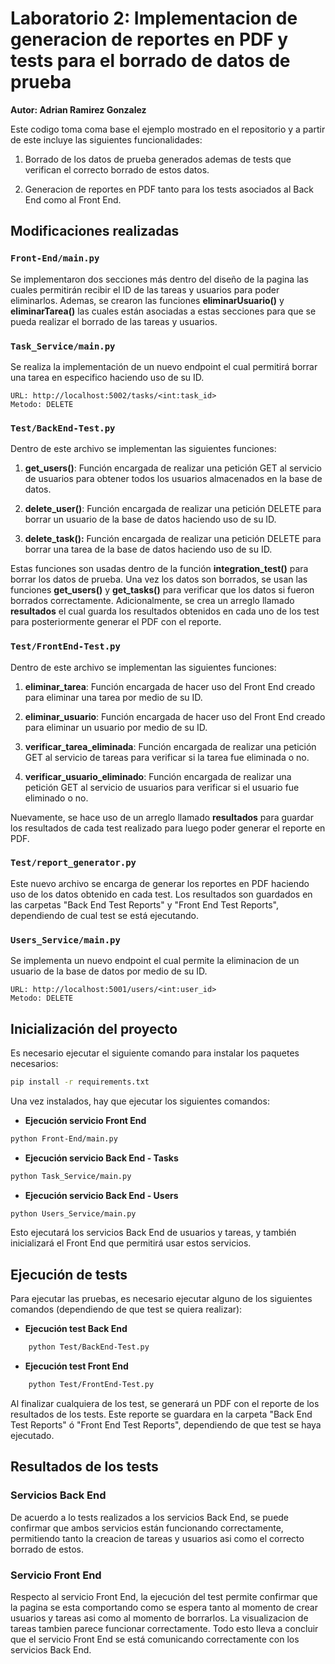 # Laboratorio 2: Implementacion de generacion de reportes en PDF y tests para el borrado de datos de prueba

**Autor: Adrian Ramirez Gonzalez**

Este codigo toma coma base el ejemplo mostrado en el repositorio y a partir de este incluye las siguientes funcionalidades:

1. Borrado de los datos de prueba generados ademas de tests que verifican el correcto borrado de estos datos.

2. Generacion de reportes en PDF tanto para los tests asociados al Back End como al Front End.

## Modificaciones realizadas

### `Front-End/main.py`

Se implementaron dos secciones más dentro del diseño de la pagina las cuales permitirán recibir el ID de las tareas y usuarios para poder eliminarlos. Ademas, se crearon las funciones **eliminarUsuario()** y **eliminarTarea()** las cuales están asociadas a estas secciones para que se pueda realizar el borrado de las tareas y usuarios.

### `Task_Service/main.py`

Se realiza la implementación de un nuevo endpoint el cual permitirá borrar una tarea en especifico haciendo uso de su ID.

```http
URL: http://localhost:5002/tasks/<int:task_id>
Metodo: DELETE
```

### `Test/BackEnd-Test.py`

Dentro de este archivo se implementan las siguientes funciones:

1. **get_users()**: Función encargada de realizar una petición GET al servicio de usuarios para obtener todos los usuarios almacenados en la base de datos.

2. **delete_user()**: Función encargada de realizar una petición DELETE para borrar un usuario de la base de datos haciendo uso de su ID.

3. **delete_task():** Función encargada de realizar una petición DELETE para borrar una tarea de la base de datos haciendo uso de su ID.

Estas funciones son usadas dentro de la función **integration_test()** para borrar los datos de prueba. Una vez los datos son borrados, se usan las funciones **get_users()** y **get_tasks()** para verificar que los datos si fueron borrados correctamente. Adicionalmente, se crea un arreglo llamado **resultados** el cual guarda los resultados obtenidos en cada uno de los test para posteriormente generar el PDF con el reporte.

### `Test/FrontEnd-Test.py`

Dentro de este archivo se implementan las siguientes funciones:

1. **eliminar_tarea**: Función encargada de hacer uso del Front End creado para eliminar una tarea por medio de su ID.

2. **eliminar_usuario**: Función encargada de hacer uso del Front End creado para eliminar un usuario por medio de su ID.

3. **verificar_tarea_eliminada**: Función encargada de realizar una petición GET al servicio de tareas para verificar si la tarea fue eliminada o no.

4. **verificar_usuario_eliminado**: Función encargada de realizar una petición GET al servicio de usuarios para verificar si el usuario fue eliminado o no.

Nuevamente, se hace uso de un arreglo llamado **resultados** para guardar los resultados de cada test realizado para luego poder generar el reporte en PDF.

### `Test/report_generator.py`

Este nuevo archivo se encarga de generar los reportes en PDF haciendo uso de los datos obtenido en cada test. Los resultados son guardados en las carpetas "Back End Test Reports" y "Front End Test Reports", dependiendo de cual test se está ejecutando.

### `Users_Service/main.py`

Se implementa un nuevo endpoint el cual permite la eliminacion de un usuario de la base de datos por medio de su ID.

```http
URL: http://localhost:5001/users/<int:user_id>
Metodo: DELETE
```

## Inicialización del proyecto

Es necesario ejecutar el siguiente comando para instalar los paquetes necesarios:

```bash
pip install -r requirements.txt
```

Una vez instalados, hay que ejecutar los siguientes comandos:

- **Ejecución servicio Front End**

```bash
python Front-End/main.py
```

- **Ejecución servicio Back End - Tasks**

```bash
python Task_Service/main.py
```

- **Ejecución servicio Back End - Users**

```bash
python Users_Service/main.py
```

Esto ejecutará los servicios Back End de usuarios y tareas, y también inicializará el Front End que permitirá usar estos servicios.

## Ejecución de tests

Para ejecutar las pruebas, es necesario ejecutar alguno de los siguientes comandos (dependiendo de que test se quiera realizar):

- **Ejecución test Back End**

```bash
    python Test/BackEnd-Test.py
```

- **Ejecución test Front End**

```bash
    python Test/FrontEnd-Test.py
```

Al finalizar cualquiera de los test, se generará un PDF con el reporte de los resultados de los tests. Este reporte se guardara en la carpeta "Back End Test Reports" ó "Front End Test Reports", dependiendo de que test se haya ejecutado.

## Resultados de los tests

### Servicios Back End

De acuerdo a lo tests realizados a los servicios Back End, se puede confirmar que ambos servicios están funcionando correctamente, permitiendo tanto la creacion de tareas y usuarios asi como el correcto borrado de estos.

### Servicio Front End

Respecto al servicio Front End, la ejecución del test permite confirmar que la pagina se esta comportando como se espera tanto al momento de crear usuarios y tareas asi como al momento de borrarlos. La visualizacion de tareas tambien parece funcionar correctamente. Todo esto lleva a concluir que el servicio Front End se está comunicando correctamente con los servicios Back End.
